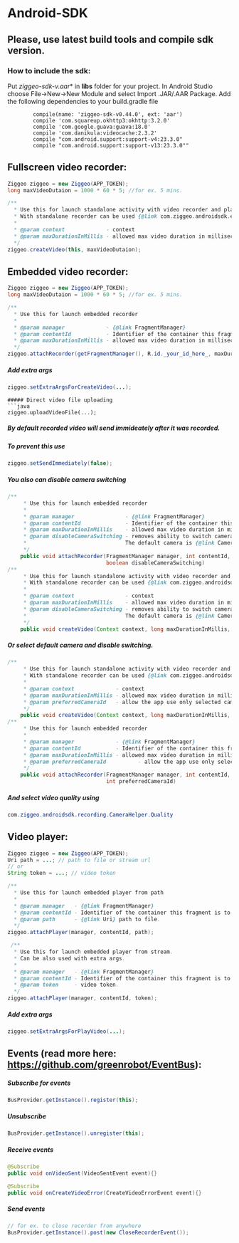 # Android-SDK
## Please, use latest build tools and compile sdk version.
### How to include the sdk:
Put **ziggeo-sdk-v*.aar** in **libs** folder for your project.
In Android Studio choose File->New->New Module and select Import .JAR/.AAR Package.
Add the following dependencies to your build.gradle file
```
        compile(name: 'ziggeo-sdk-v0.44.0', ext: 'aar')
        compile 'com.squareup.okhttp3:okhttp:3.2.0'
        compile 'com.google.guava:guava:18.0'
        compile 'com.danikula:videocache:2.3.2'
        compile "com.android.support:support-v4:23.3.0"
        compile "com.android.support:support-v13:23.3.0""
```

## Fullscreen video recorder:
```java
Ziggeo ziggeo = new Ziggeo(APP_TOKEN);
long maxVideoDutaion = 1000 * 60 * 5; //for ex. 5 mins.

/**
  * Use this for launch standalone activity with video recorder and player.
  * With standalone recorder can be used {@link com.ziggeo.androidsdk.eventbus.events.CloseRecorderEvent}
  *
  * @param context             - context
  * @param maxDurationInMillis - allowed max video duration in milliseconds.
  */
ziggeo.createVideo(this, maxVideoDutaion);
```
## Embedded video recorder:
```java
Ziggeo ziggeo = new Ziggeo(APP_TOKEN);
long maxVideoDutaion = 1000 * 60 * 5; //for ex. 5 mins.

/**
  * Use this for launch embedded recorder
  *
  * @param manager             - {@link FragmentManager}
  * @param contentId           - Identifier of the container this fragment is to be placed in.
  * @param maxDurationInMillis - allowed max video duration in milliseconds.
  */
ziggeo.attachRecorder(getFragmentManager(), R.id._your_id_here_, maxDuration);
```
##### Add extra args
```java
ziggeo.setExtraArgsForCreateVideo(...);
```
```
##### Direct video file uploading
```java
ziggeo.uploadVideoFile(...);
```

##### By default recorded video will send immideately after it was recorded. 
##### To prevent this use
```java
ziggeo.setSendImmediately(false);
```
##### You also can disable camera switching
```java
/**
     * Use this for launch embedded recorder
     *
     * @param manager                - {@link FragmentManager}
     * @param contentId              - Identifier of the container this fragment is to be placed in.
     * @param maxDurationInMillis    - allowed max video duration in milliseconds.
     * @param disableCameraSwitching - removes ability to switch cameras.
     *                               The default camera is {@link Camera.CameraInfo.CAMERA_FACING_BACK}
     */
    public void attachRecorder(FragmentManager manager, int contentId, long maxDurationInMillis,
                               boolean disableCameraSwitching)
/**
     * Use this for launch standalone activity with video recorder and player.
     * With standalone recorder can be used {@link com.ziggeo.androidsdk.eventbus.events.CloseRecorderEvent}
     *
     * @param context                - context
     * @param maxDurationInMillis    - allowed max video duration in milliseconds.
     * @param disableCameraSwitching - removes ability to switch cameras.
     *                               The default camera is {@link Camera.CameraInfo.CAMERA_FACING_BACK}
     */
    public void createVideo(Context context, long maxDurationInMillis, boolean disableCameraSwitching)
```

##### Or select default camera and disable switching.
```java
/**
     * Use this for launch standalone activity with video recorder and player.
     * With standalone recorder can be used {@link com.ziggeo.androidsdk.eventbus.events.CloseRecorderEvent}
     *
     * @param context             - context
     * @param maxDurationInMillis - allowed max video duration in milliseconds.
     * @param preferredCameraId   - allow the app use only selected camera if exists.
     */
    public void createVideo(Context context, long maxDurationInMillis, int preferredCameraId)
/**
     * Use this for launch embedded recorder
     *
     * @param manager             - {@link FragmentManager}
     * @param contentId           - Identifier of the container this fragment is to be placed in.
     * @param maxDurationInMillis - allowed max video duration in milliseconds.
     * @param preferredCameraId          - allow the app use only selected camera if exists.
     */
    public void attachRecorder(FragmentManager manager, int contentId, long maxDurationInMillis,
                               int preferredCameraId)
```
##### And select video quality using
```java
com.ziggeo.androidsdk.recording.CameraHelper.Quality
```

## Video player:
```java
Ziggeo ziggeo = new Ziggeo(APP_TOKEN);
Uri path = ...; // path to file or stream url
// or
String token = ...; // video token

/**
  * Use this for launch embedded player from path
  *
  * @param manager   - {@link FragmentManager}
  * @param contentId - Identifier of the container this fragment is to be placed in.
  * @param path      - {@link Uri} path to file.
  */
ziggeo.attachPlayer(manager, contentId, path);
```

```java
 /**
  * Use this for launch embedded player from stream.
  * Can be also used with extra args.
  *
  * @param manager   - {@link FragmentManager}
  * @param contentId - Identifier of the container this fragment is to be placed in.
  * @param token     - video token.
  */
ziggeo.attachPlayer(manager, contentId, token);
```

##### Add extra args
```java
ziggeo.setExtraArgsForPlayVideo(...);
```

## Events (read more here: https://github.com/greenrobot/EventBus):
##### Subscribe for events 
```java
BusProvider.getInstance().register(this);
```
##### Unsubscribe 
```java
BusProvider.getInstance().unregister(this);
```

##### Receive events
```java
@Subscribe
public void onVideoSent(VideoSentEvent event){}

@Subscribe
public void onCreateVideoError(CreateVideoErrorEvent event){}
```

##### Send events
```java
// for ex. to close recorder from anywhere
BusProvider.getInstance().post(new CloseRecorderEvent());
```
